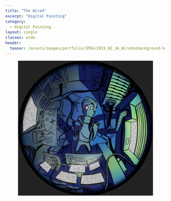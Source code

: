 ```yaml
---
title: "The Wired"
excerpt: "Digital Painting"
category:
  - Digital Painting
layout: single
classes: wide
header:
  teaser: /assets/images/portfolio/JPEG/2019_02_16_Wirednobackground-b-c_1.jpg
---
```


<figure class="align-center">
	<a href="/assets/images/portfolio/JPEG/2019_02_16_Wirednobackground-b-c_1.jpg"><img src="/assets/images/portfolio/JPEG/2019_02_16_Wirednobackground-b-c_1.jpg"></a>
</figure>
